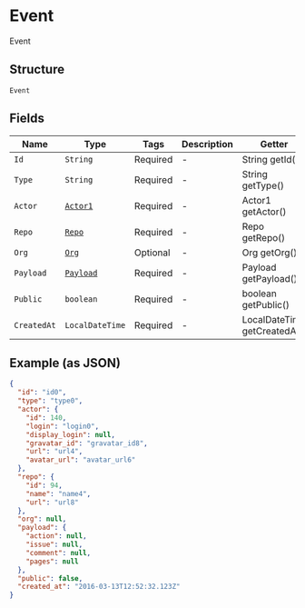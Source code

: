 
# Event

Event

## Structure

`Event`

## Fields

| Name | Type | Tags | Description | Getter | Setter |
|  --- | --- | --- | --- | --- | --- |
| `Id` | `String` | Required | - | String getId() | setId(String id) |
| `Type` | `String` | Required | - | String getType() | setType(String type) |
| `Actor` | [`Actor1`](../../doc/models/actor-1.md) | Required | - | Actor1 getActor() | setActor(Actor1 actor) |
| `Repo` | [`Repo`](../../doc/models/repo.md) | Required | - | Repo getRepo() | setRepo(Repo repo) |
| `Org` | [`Org`](../../doc/models/org.md) | Optional | - | Org getOrg() | setOrg(Org org) |
| `Payload` | [`Payload`](../../doc/models/payload.md) | Required | - | Payload getPayload() | setPayload(Payload payload) |
| `Public` | `boolean` | Required | - | boolean getPublic() | setPublic(boolean mPublic) |
| `CreatedAt` | `LocalDateTime` | Required | - | LocalDateTime getCreatedAt() | setCreatedAt(LocalDateTime createdAt) |

## Example (as JSON)

```json
{
  "id": "id0",
  "type": "type0",
  "actor": {
    "id": 140,
    "login": "login0",
    "display_login": null,
    "gravatar_id": "gravatar_id8",
    "url": "url4",
    "avatar_url": "avatar_url6"
  },
  "repo": {
    "id": 94,
    "name": "name4",
    "url": "url8"
  },
  "org": null,
  "payload": {
    "action": null,
    "issue": null,
    "comment": null,
    "pages": null
  },
  "public": false,
  "created_at": "2016-03-13T12:52:32.123Z"
}
```

